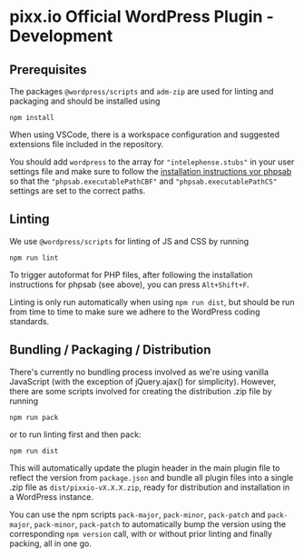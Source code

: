 # pixx.io Official WordPress Plugin - Development

## Prerequisites

The packages `@wordpress/scripts` and `adm-zip` are used for linting and packaging and should be installed using

```shell
npm install
```

When using VSCode, there is a workspace configuration and suggested extensions file included in the repository.

You should add `wordpress` to the array for `"intelephense.stubs"` in your user settings file and make sure to follow the [installation instructions vor phpsab](https://github.com/valeryan/vscode-phpsab) so that the `"phpsab.executablePathCBF"` and `"phpsab.executablePathCS"` settings are set to the correct paths.

## Linting

We use `@wordpress/scripts` for linting of JS and CSS by running

```shell
npm run lint
```

To trigger autoformat for PHP files, after following the installation instructions for phpsab (see above), you can press `Alt+Shift+F`.

Linting is only run automatically when using `npm run dist`, but should be run from time to time to make sure we adhere to the WordPress coding standards.

## Bundling / Packaging / Distribution

There's currently no bundling process involved as we're using vanilla JavaScript (with the exception of jQuery.ajax() for simplicity). However, there are some scripts involved for creating the distribution .zip file by running

```shell
npm run pack
```

or to run linting first and then pack:

```shell
npm run dist
```

This will automatically update the plugin header in the main plugin file to reflect the version from `package.json` and bundle all plugin files into a single .zip file as `dist/pixxio-vX.X.X.zip`, ready for distribution and installation in a WordPress instance.

You can use the npm scripts `pack-major`, `pack-minor`, `pack-patch` and `pack-major`, `pack-minor`, `pack-patch` to automatically bump the version using the corresponding `npm version` call, with or without prior linting and finally packing, all in one go.
